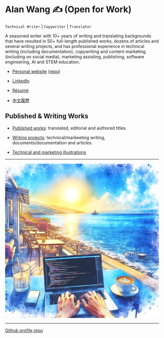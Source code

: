 # Alan Wang ✍️ (Open for Work)

`Technical Writer` | `Copywriter` | `Translator`

A seasoned writer with 10+ years of writing and translating backgrounds that have resulted in 50+ full-length published works, dozens of articles and several writing projects, and has professional experience in technical writing (including documentation), copywriting and content marketing (including on social media), marketing assisting, publishing, software engineering, AI and STEM education.

- [Personal website](https://alankrantas.github.io/) ([repo](https://github.com/alankrantas/alankrantas.github.io))

- [LinkedIn](https://www.linkedin.com/in/alankrantas/)

- [Résumé](https://www.cake.me/krantas)

- [中文履歷](https://www.cake.me/me/krantas)

## Published & Writing Works

- [Published works](https://github.com/alankrantas/alankrantas/blob/main/works/published.md): translated, editorial and authored titles.

- [Writing projects](https://github.com/alankrantas/alankrantas/blob/main/works/projects.md): technical/markeeting writing, documents/documentation and articles.

- [Technical and marketing illustrations](https://github.com/alankrantas/alankrantas/blob/main/works/illustration.md)

---

![profile](profile.jpg)

---

[Github profile repo](https://github.com/alankrantas/alankrantas)
